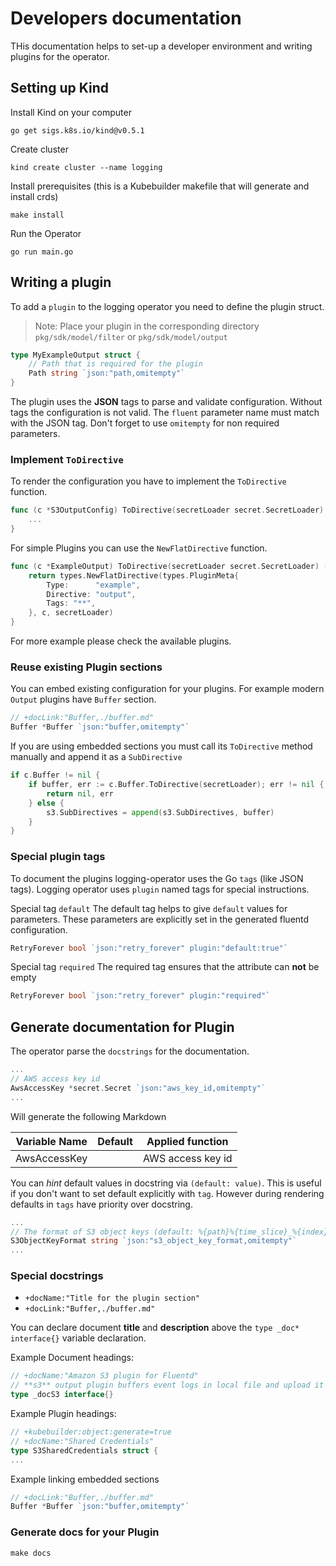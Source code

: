 # Developers documentation

THis documentation helps to set-up a developer environment and writing plugins for the operator.

## Setting up Kind

Install Kind on your computer
```
go get sigs.k8s.io/kind@v0.5.1
```

Create cluster
```
kind create cluster --name logging
```

Install prerequisites (this is a Kubebuilder makefile that will generate and install crds)
```
make install
```

Run the Operator
```
go run main.go
```

## Writing a plugin

To add a `plugin` to the logging operator you need to define the plugin struct.

> Note: Place your plugin in the corresponding directory `pkg/sdk/model/filter` or `pkg/sdk/model/output`

```go
type MyExampleOutput struct {
	// Path that is required for the plugin
	Path string `json:"path,omitempty"`
}
```

The plugin uses the **JSON** tags to parse and validate configuration. Without tags the configuration is not valid. The `fluent` parameter name must match with the JSON tag. Don't forget to use `omitempty` for non required parameters.

### Implement `ToDirective`

To render the configuration you have to implement the `ToDirective` function.
```go
func (c *S3OutputConfig) ToDirective(secretLoader secret.SecretLoader) (types.Directive, error) {
	...
}
```
For simple Plugins you can use the `NewFlatDirective` function.
```go
func (c *ExampleOutput) ToDirective(secretLoader secret.SecretLoader) (types.Directive, error) {
	return types.NewFlatDirective(types.PluginMeta{
		Type:      "example",
		Directive: "output",
		Tags: "**",
	}, c, secretLoader)
}
```
For more example please check the available plugins.

### Reuse existing Plugin sections

You can embed existing configuration for your plugins. For example modern `Output` plugins have `Buffer` section.

```go
// +docLink:"Buffer,./buffer.md"
Buffer *Buffer `json:"buffer,omitempty"`
```

If you are using embedded sections you must call its `ToDirective` method manually and append it as a `SubDirective`

```go
if c.Buffer != nil {
	if buffer, err := c.Buffer.ToDirective(secretLoader); err != nil {
		return nil, err
	} else {
		s3.SubDirectives = append(s3.SubDirectives, buffer)
	}
}
```

### Special plugin tags
To document the plugins logging-operator uses the Go `tags` (like JSON tags). Logging operator uses `plugin` named tags for special instructions.

Special tag `default`
The default tag helps to give `default` values for parameters. These parameters are explicitly set in the generated fluentd configuration.
```go
RetryForever bool `json:"retry_forever" plugin:"default:true"`
```
Special tag `required`
The required tag ensures that the attribute can **not** be empty
```go
RetryForever bool `json:"retry_forever" plugin:"required"`
```

## Generate documentation for Plugin

The operator parse the `docstrings` for the documentation. 

```go
...
// AWS access key id
AwsAccessKey *secret.Secret `json:"aws_key_id,omitempty"`
...
```

Will generate the following Markdown

| Variable Name | Default | Applied function |
|---|---|---|
|AwsAccessKey| | AWS access key id|

You can *hint* default values in docstring via `(default: value)`. This is useful if you don't want to set default explicitly with `tag`. However during rendering defaults in `tags` have priority over docstring.
```go
...
// The format of S3 object keys (default: %{path}%{time_slice}_%{index}.%{file_extension})
S3ObjectKeyFormat string `json:"s3_object_key_format,omitempty"`
...
```

### Special docstrings

- `+docName:"Title for the plugin section"`
- `+docLink:"Buffer,./buffer.md"`

You can declare document **title** and **description** above the `type _doc* interface{}` variable declaration.

Example Document headings:
```go
// +docName:"Amazon S3 plugin for Fluentd"
// **s3** output plugin buffers event logs in local file and upload it to S3 periodically. This plugin splits files exactly by using the time of event logs (not the time when the logs are received). For example, a log '2011-01-02 message B' is reached, and then another log '2011-01-03 message B' is reached in this order, the former one is stored in "20110102.gz" file, and latter one in "20110103.gz" file.
type _docS3 interface{}
```

Example Plugin headings:
```go
// +kubebuilder:object:generate=true
// +docName:"Shared Credentials"
type S3SharedCredentials struct {
...
```

Example linking embedded sections
```go
// +docLink:"Buffer,./buffer.md"
Buffer *Buffer `json:"buffer,omitempty"`
```

### Generate docs for your Plugin

```
make docs
```
